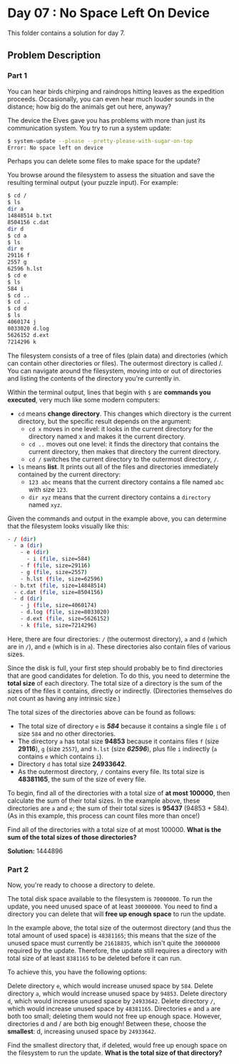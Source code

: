 # Day 07 : No Space Left On Device

This folder contains a solution for day 7.

## Problem Description

### Part 1

You can hear birds chirping and raindrops hitting leaves as the expedition proceeds. Occasionally, you can even hear much louder sounds in the distance; how big do the animals get out here, anyway?

The device the Elves gave you has problems with more than just its communication system. You try to run a system update:

```bash
$ system-update --please --pretty-please-with-sugar-on-top
Error: No space left on device
```

Perhaps you can delete some files to make space for the update?

You browse around the filesystem to assess the situation and save the resulting terminal output (your puzzle input). For example:

```bash
$ cd /
$ ls
dir a
14848514 b.txt
8504156 c.dat
dir d
$ cd a
$ ls
dir e
29116 f
2557 g
62596 h.lst
$ cd e
$ ls
584 i
$ cd ..
$ cd ..
$ cd d
$ ls
4060174 j
8033020 d.log
5626152 d.ext
7214296 k
```

The filesystem consists of a tree of files (plain data) and directories (which can contain other directories or files). The outermost directory is called /. You can navigate around the filesystem, moving into or out of directories and listing the contents of the directory you're currently in.

Within the terminal output, lines that begin with ```$``` are **commands you executed**, very much like some modern computers:

  * ```cd``` means **change directory**. This changes which directory is the current directory, but the specific result depends on the argument:
    * ```cd x``` moves in one level: it looks in the current directory for the directory named x and makes it the current directory.
    * ```cd ..``` moves out one level: it finds the directory that contains the current directory, then makes that directory the current directory.
    * ```cd /``` switches the current directory to the outermost directory, ```/```.
  * ```ls``` means **list**. It prints out all of the files and directories immediately contained by the current directory:
    * ```123 abc``` means that the current directory contains a file named ```abc``` with size ```123```.
    * ```dir xyz``` means that the current directory contains a ```directory``` named ```xyz```.

Given the commands and output in the example above, you can determine that the filesystem looks visually like this:

```bash
- / (dir)
  - a (dir)
    - e (dir)
      - i (file, size=584)
    - f (file, size=29116)
    - g (file, size=2557)
    - h.lst (file, size=62596)
  - b.txt (file, size=14848514)
  - c.dat (file, size=8504156)
  - d (dir)
    - j (file, size=4060174)
    - d.log (file, size=8033020)
    - d.ext (file, size=5626152)
    - k (file, size=7214296)
```

Here, there are four directories: ```/``` (the outermost directory), ```a``` and ```d``` (which are in ```/```), and ```e``` (which is in ```a```). These directories also contain files of various sizes.

Since the disk is full, your first step should probably be to find directories that are good candidates for deletion. To do this, you need to determine the **total size** of each directory. The total size of a directory is the sum of the sizes of the files it contains, directly or indirectly. (Directories themselves do not count as having any intrinsic size.)

The total sizes of the directories above can be found as follows:

  * The total size of directory ```e``` is ***584*** because it contains a single file ```i``` of size ```584``` and no other directories.
  * The directory ```a``` has total size **94853** because it contains files ```f``` (size **29116**), ```g``` (size ```2557```), and ```h.lst``` (size ***62596***), plus file ```i``` indirectly (````a```` contains ```e``` which contains ```i```).
  * Directory ```d``` has total size **24933642**.
  * As the outermost directory, ```/``` contains every file. Its total size is **48381165**, the sum of the size of every file.

To begin, find all of the directories with a total size of **at most 100000**, then calculate the sum of their total sizes. In the example above, these directories are ```a``` and ```e```; the sum of their total sizes is **95437** (94853 + 584). (As in this example, this process can count files more than once!)

Find all of the directories with a total size of at most 100000. **What is the sum of the total sizes of those directories?**

**Solution:** 1444896

### Part 2

Now, you're ready to choose a directory to delete.

The total disk space available to the filesystem is ```70000000```. To run the update, you need unused space of at least ```30000000```. You need to find a directory you can delete that will **free up enough space** to run the update.

In the example above, the total size of the outermost directory (and thus the total amount of used space) is ```48381165```; this means that the size of the unused space must currently be ```21618835```, which isn't quite the ```30000000``` required by the update. Therefore, the update still requires a directory with total size of at least ```8381165``` to be deleted before it can run.

To achieve this, you have the following options:

Delete directory ```e```, which would increase unused space by ```584```.
Delete directory ```a```, which would increase unused space by ```94853```.
Delete directory ```d```, which would increase unused space by ```24933642```.
Delete directory ```/```, which would increase unused space by ```48381165```.
Directories ```e``` and ```a``` are both too small; deleting them would not free up enough space. However, directories d and / are both big enough! Between these, choose the **smallest**: d, increasing unused space by ```24933642```.

Find the smallest directory that, if deleted, would free up enough space on the filesystem to run the update. **What is the total size of that directory?**